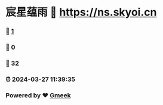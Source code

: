 # 宸星蕴雨 :link: https://ns.skyoi.cn 
### :page_facing_up: [1](https://ns.skyoi.cn/tag.html) 
### :speech_balloon: 0 
### :hibiscus: 32 
### :alarm_clock: 2024-03-27 11:39:35 
### Powered by :heart: [Gmeek](https://github.com/Meekdai/Gmeek)
